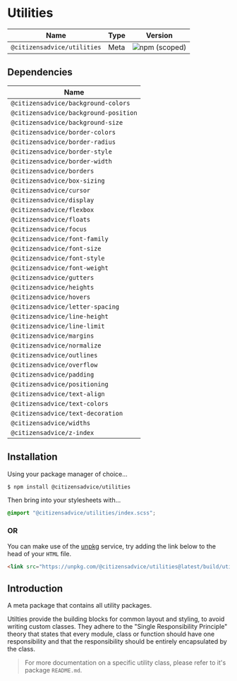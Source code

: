 # Utilities

| Name                        | Type | Version                                                                     |
|-----------------------------|------|-----------------------------------------------------------------------------|
| `@citizensadvice/utilities` | Meta | ![npm (scoped)](https://img.shields.io/npm/v/@citizensadvice/utilities.svg) |

## Dependencies

| Name                                  |
|---------------------------------------|
| `@citizensadvice/background-colors`   |
| `@citizensadvice/background-position` |
| `@citizensadvice/background-size`     |
| `@citizensadvice/border-colors`       |
| `@citizensadvice/border-radius`       |
| `@citizensadvice/border-style`        |
| `@citizensadvice/border-width`        |
| `@citizensadvice/borders`             |
| `@citizensadvice/box-sizing`          |
| `@citizensadvice/cursor`              |
| `@citizensadvice/display`             |
| `@citizensadvice/flexbox`             |
| `@citizensadvice/floats`              |
| `@citizensadvice/focus`               |
| `@citizensadvice/font-family`         |
| `@citizensadvice/font-size`           |
| `@citizensadvice/font-style`          |
| `@citizensadvice/font-weight`         |
| `@citizensadvice/gutters`             |
| `@citizensadvice/heights`             |
| `@citizensadvice/hovers`              |
| `@citizensadvice/letter-spacing`      |
| `@citizensadvice/line-height`         |
| `@citizensadvice/line-limit`          |
| `@citizensadvice/margins`             |
| `@citizensadvice/normalize`           |
| `@citizensadvice/outlines`            |
| `@citizensadvice/overflow`            |
| `@citizensadvice/padding`             |
| `@citizensadvice/positioning`         |
| `@citizensadvice/text-align`          |
| `@citizensadvice/text-colors`         |
| `@citizensadvice/text-decoration`     |
| `@citizensadvice/widths`              |
| `@citizensadvice/z-index`             |

## Installation

Using your package manager of choice...

```shell
$ npm install @citizensadvice/utilities
```

Then bring into your stylesheets with...

```scss
@import "@citizensadvice/utilities/index.scss";
```

### OR

You can make use of the [unpkg](https://unpkg.com) service, try adding the link below to the head of your `HTML` file.

```html
<link src="https://unpkg.com/@citizensadvice/utilities@latest/build/utilities.css" />
```

## Introduction

A meta package that contains all utility packages.

Utilties provide the building blocks for common layout and styling, to avoid writing custom classes.
They adhere to the "Single Responsibility Principle" theory that states that every module, class or function should have one responsibility and that the responsibility should be entirely encapsulated by the class.

> For more documentation on a specific utility class, please refer to it's package `README.md`.